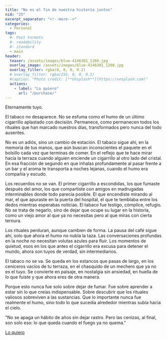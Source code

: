 ```yaml
---
title: "No es el fin de nuestra historia juntos"
nid: "25"
excerpt_separator: "<!--more-->"
categories:
  - Personal
tags:
  #- Post Formats
  #- readability
  #- standard
  - main
header:
  teaser: /assets/images/blue-4146301_1280.jpg
  overlay_image: /assets/images/blue-4146301_1280.jpg
  overlay_filter: rgba(0, 0, 0, 0.2)
  # overlay_filter: rgba(255, 0, 0, 0.5)
  #caption: "Photo credit: [**Unsplash**](https://unsplash.com)"
  actions:
    - label: "Lo quiero"
      url: "/purchase/"
---
```


Eternamente tuyo.

<!--more-->

El tabaco no desaparece. No se esfuma como el humo de un último cigarrillo aplastado con decisión. Permanece, como permanecen todos los rituales que han marcado nuestros días, transformados pero nunca del todo ausentes.

No es un adiós, sino un cambio de estación. El tabaco sigue ahí, en la memoria de tus manos, que aún buscan inconscientes el paquete en el bolsillo cada vez que terminas de comer. En el reflejo que te hace mirar hacia la terraza cuando alguien enciende un cigarrillo al otro lado del cristal. En esa fracción de segundo en que inhalas profundamente al pasar frente a un bar y el aroma te transporta a noches lejanas, cuando el humo era compañía y escudo.

Los recuerdos no se van. El primer cigarrillo a escondidas, los que fumaste después del amor, los que compartiste con amigos en madrugadas interminables donde todo parecía posible. El que encendiste mirando al mar, el que apuraste en la puerta del hospital, el que te temblaba entre los dedos mientras esperabas noticias. El tabaco fue testigo, cómplice, refugio. No se trata de negarlo, sino de dejar que ocupe su lugar en la historia, como un viejo amor al que ya no necesitas pero al que miras con cierta ternura.

Los rituales perduran, aunque cambien de forma. La pausa del café sigue ahí, solo que ahora el humo no nubla la taza. Las conversaciones profundas en la noche no necesitan volutas azules para fluir. Los momentos de quietud, esos en los que antes el cigarrillo era excusa para detener el mundo, ahora son tuyos de verdad, sin intermediarios.

El tabaco no se va. Se queda en los estancos que pasas de largo, en los ceniceros vacíos de tu terraza, en el chasquido de un mechero que ya no es el tuyo. Se convierte en paisaje, en nostalgia sin ansiedad, en huella de lo que fuiste y que ahora eres de otra manera.

Porque esto nunca fue solo sobre dejar de fumar. Fue sobre aprender a estar sin lo que creías indispensable. Sobre descubrir que los rituales valiosos sobreviven a las sustancias. Que lo importante nunca fue realmente el humo, sino todo lo que sucedía alrededor mientras subía hacia el cielo.

"No se apaga un hábito de años sin dejar rastro. Pero las cenizas, al final, son solo eso: lo que queda cuando el fuego ya no quema."


[Lo quiero](../../purchase/)


